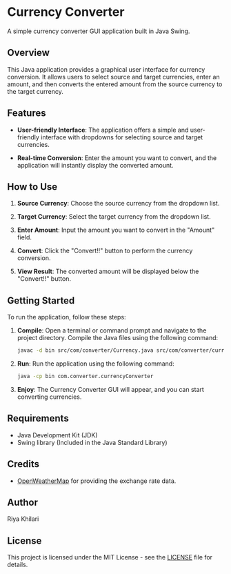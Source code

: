 # Currency Converter

A simple currency converter GUI application built in Java Swing.

## Overview

This Java application provides a graphical user interface for currency conversion. It allows users to select source and target currencies, enter an amount, and then converts the entered amount from the source currency to the target currency.

## Features

- **User-friendly Interface**: The application offers a simple and user-friendly interface with dropdowns for selecting source and target currencies.

- **Real-time Conversion**: Enter the amount you want to convert, and the application will instantly display the converted amount.

## How to Use

1. **Source Currency**: Choose the source currency from the dropdown list.

2. **Target Currency**: Select the target currency from the dropdown list.

3. **Enter Amount**: Input the amount you want to convert in the "Amount" field.

4. **Convert**: Click the "Convert!!" button to perform the currency conversion.

5. **View Result**: The converted amount will be displayed below the "Convert!!" button.

## Getting Started

To run the application, follow these steps:

1. **Compile**: Open a terminal or command prompt and navigate to the project directory. Compile the Java files using the following command:

    ```bash
    javac -d bin src/com/converter/Currency.java src/com/converter/currencyConverter.java
    ```

2. **Run**: Run the application using the following command:

    ```bash
    java -cp bin com.converter.currencyConverter
    ```

3. **Enjoy**: The Currency Converter GUI will appear, and you can start converting currencies.

## Requirements

- Java Development Kit (JDK)
- Swing library (Included in the Java Standard Library)

## Credits

- [OpenWeatherMap](https://openweathermap.org/) for providing the exchange rate data.

## Author

 Riya Khilari

## License

This project is licensed under the MIT License - see the [LICENSE](LICENSE) file for details.
